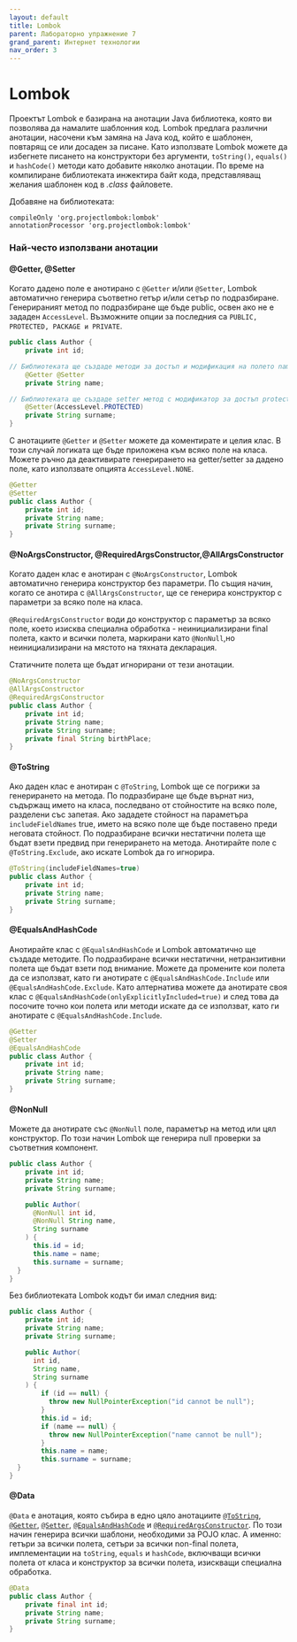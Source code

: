 ```yaml
---
layout: default
title: Lombok
parent: Лабораторно упражнение 7
grand_parent: Интернет технологии
nav_order: 3
---
```


# Lombok

Проектът Lombok е базирана на анотации Java библиотека, която ви позволява да намалите шаблонния код. Lombok предлага различни анотации, насочени към замяна на Java код, който е шаблонен, повтарящ се или досаден за писане. Като използвате Lombok можете да избегнете писането на конструктори без аргументи, `toString()`, `equals()` и `hashCode()` методи като добавите няколко анотации. По време на компилиране  библиотеката инжектира байт кода, представляващ желания шаблонен код в _.class_ файловете. 

Добавяне на библиотеката:

```
compileOnly 'org.projectlombok:lombok'
annotationProcessor 'org.projectlombok:lombok'
```

### Най-често използвани анотации

#### @Getter, @Setter

Когато дадено поле е анотирано с `@Getter` и/или `@Setter`, Lombok автоматично генерира съответно гетър и/или сетър по подразбиране. Генерираният метод по подразбиране ще бъде public, освен ако не е зададен `AccessLevel`. Възможните опции за последния са `PUBLIC, PROTECTED, PACKAGE и PRIVATE`.

```java
public class Author {
    private int id;

// Библиотеката ще създаде методи за достъп и модификация на полето name
    @Getter @Setter	
    private String name;

// Библиотеката ще създаде setter метод с модификатор за достъп protected
    @Setter(AccessLevel.PROTECTED)
    private String surname;
}
```

С анотациите `@Getter` и `@Setter` можете да коментирате и целия клас. В този случай логиката ще бъде приложена към всяко поле на класа. Можете ръчно да деактивирате генерирането на getter/setter за дадено поле, като използвате опцията `AccessLevel.NONE`.

```java
@Getter
@Setter
public class Author {
    private int id;
    private String name;
    private String surname;
} 
```

#### @NoArgsConstructor, @RequiredArgsConstructor,@AllArgsConstructor

Когато даден клас е анотиран с `@NoArgsConstructor`, Lombok автоматично генерира конструктор без параметри. По същия начин, когато се анотира с `@AllArgsConstructor`, ще се генерира конструктор с параметри за всяко поле на класа.

`@RequiredArgsConstructor` води до конструктор с параметър за всяко поле, което изисква специална обработка - неинициализирани final полета, както и всички полета, маркирани като `@NonNull`,но неинициализирани на мястото на тяхната декларация.

Статичните полета ще бъдат игнорирани от тези анотации.

```java
@NoArgsConstructor
@AllArgsConstructor
@RequiredArgsConstructor
public class Author {
    private int id;
    private String name;
    private String surname;
    private final String birthPlace;
}
```

#### @ToString

Ако даден клас е анотиран с `@ToString`, Lombok ще се погрижи за генерирането на метода. По подразбиране ще бъде върнат низ, съдържащ името на класа, последвано от стойностите на всяко поле, разделени със запетая. Ако зададете стойност на параметъра `includeFieldNames` true, името на всяко поле ще бъде поставено преди неговата стойност. По подразбиране всички нестатични полета ще бъдат взети предвид при генерирането на метода. Анотирайте поле с `@ToString.Exclude`, ако искате Lombok да го игнорира.

```java
@ToString(includeFieldNames=true)
public class Author {
    private int id;
    private String name;
    private String surname;
}
```

#### @EqualsAndHashCode

Анотирайте клас с `@EqualsAndHashCode` и Lombok автоматично ще създаде методите. По подразбиране всички нестатични, нетранзитивни полета ще бъдат взети под внимание. Можете да промените кои полета да се използват, като ги анотирате с `@EqualsAndHashCode.Include` или `@EqualsAndHashCode.Exclude`. Като алтернатива можете да анотирате своя клас с `@EqualsAndHashCode(onlyExplicitlyIncluded=true)` и след това да посочите точно кои полета или методи искате да се използват, като ги анотирате с `@EqualsAndHashCode.Include`.

```java
@Getter
@Setter
@EqualsAndHashCode
public class Author {
    private int id;
    private String name;
    private String surname;
}
```

#### @NonNull

Можете да анотирате със `@NonNull` поле, параметър на метод или цял конструктор. По този начин Lombok ще генерира null проверки за съответния компонент.

```java
public class Author {
    private int id;
    private String name;
    private String surname;

    public Author(
      @NonNull int id,
      @NonNull String name,
      String surname
    ) {
      this.id = id;
      this.name = name;
      this.surname = surname; 
  }
}
```

Без библиотеката Lombok кодът би имал следния вид:

```java
public class Author {
    private int id;
    private String name;
    private String surname;

    public Author(
      int id,
      String name,
      String surname
    ) {
        if (id == null) {
          throw new NullPointerException("id cannot be null");
        }
        this.id = id;
        if (name == null) {
          throw new NullPointerException("name cannot be null");
        }
        this.name = name;
        this.surname = surname; 
  }
}
```

#### @Data

`@Data` е анотация, която събира в едно цяло анотациите [`@ToString`](https://translate.google.com/website?sl=en\&tl=bg\&hl=en\&client=webapp\&u=https://projectlombok.org/features/ToString), [`@Getter`](https://translate.google.com/website?sl=en\&tl=bg\&hl=en\&client=webapp\&u=https://projectlombok.org/features/GetterSetter), [`@Setter`](https://translate.google.com/website?sl=en\&tl=bg\&hl=en\&client=webapp\&u=https://projectlombok.org/features/GetterSetter), [`@EqualsAndHashCode`](https://translate.google.com/website?sl=en\&tl=bg\&hl=en\&client=webapp\&u=https://projectlombok.org/features/EqualsAndHashCode) и [`@RequiredArgsConstructor`](https://translate.google.com/website?sl=en\&tl=bg\&hl=en\&client=webapp\&u=https://projectlombok.org/features/constructor). По този начин генерира всички шаблони, необходими за POJO клас.  А именно: гетъри за всички полета, сетъри за всички non-final полета, имплементации на `toString`, `equals` и `hashCode`, включващи всички полета от класа и конструктор за всички полета, изискващи специална обработка.

```java
@Data
public class Author {
    private final int id;
    private String name;
    private String surname;
}
```
